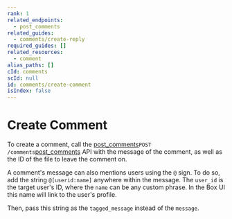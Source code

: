 ```yaml
---
rank: 1
related_endpoints:
  - post_comments
related_guides:
  - comments/create-reply
required_guides: []
related_resources:
  - comment
alias_paths: []
cId: comments
scId: null
id: comments/create-comment
isIndex: false
---
```

# Create Comment

To create a comment, call the [post_comments][post_comments]`POST /comments`[post_comments][post_comments] API with the
message of the comment, as well as the ID of the file to leave the comment on.

<Samples id="post_comments">

</Samples>

A comment's message can also mentions users using the `@` sign. To do so, add
the string `@[userid:name]` anywhere within the message. The `user_id` is the
target user's ID, where the `name` can be any custom phrase. In the Box UI this
name will link to the user's profile.

Then, pass this string as the `tagged_message` instead of the `message`.

<Samples id="post_comments" variant="tag_user">

</Samples>

[post_comments]: e://post_comments
